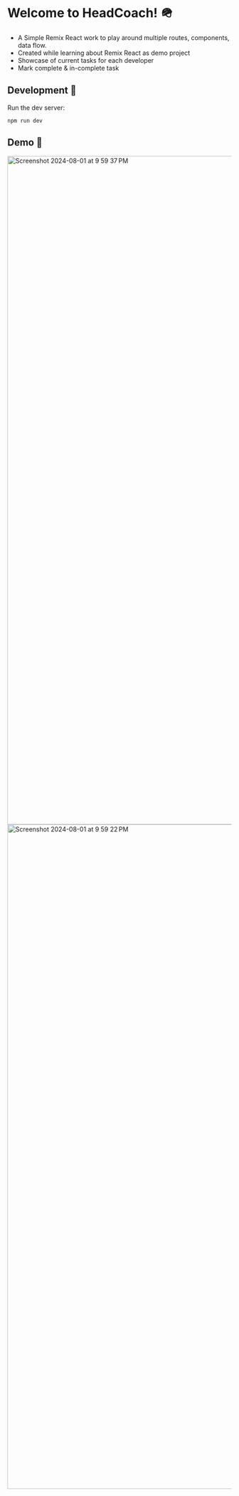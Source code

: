 # Welcome to HeadCoach! 🪖

- A Simple Remix React work to play around multiple routes, components, data flow.
- Created while learning about Remix React as demo project
- Showcase of current tasks for each developer
- Mark complete & in-complete task

## Development 🔨

Run the dev server:

```shellscript
npm run dev
```
## Demo 📸

<img width="1500" alt="Screenshot 2024-08-01 at 9 59 37 PM" src="https://github.com/user-attachments/assets/60667bfe-fa9e-4262-83d8-eed5019a6e2b">
<img width="1491" alt="Screenshot 2024-08-01 at 9 59 22 PM" src="https://github.com/user-attachments/assets/dae4a5b0-2979-49c0-9402-554e32fa1b15">
